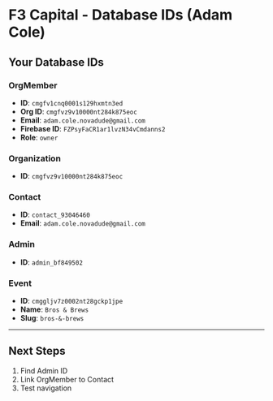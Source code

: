# F3 Capital - Database IDs (Adam Cole)

## Your Database IDs

### OrgMember
- **ID**: `cmgfv1cnq0001s129hxmtn3ed`
- **Org ID**: `cmgfvz9v10000nt284k875eoc`
- **Email**: `adam.cole.novadude@gmail.com`
- **Firebase ID**: `FZPsyFaCR1ar1lvzN34vCmdanns2`
- **Role**: `owner`

### Organization
- **ID**: `cmgfvz9v10000nt284k875eoc`

### Contact
- **ID**: `contact_93046460`
- **Email**: `adam.cole.novadude@gmail.com`

### Admin
- **ID**: `admin_bf849502`

### Event
- **ID**: `cmggljv7z0002nt28gckp1jpe`
- **Name**: `Bros & Brews`
- **Slug**: `bros-&-brews`

---

## Next Steps
1. Find Admin ID
2. Link OrgMember to Contact
3. Test navigation
